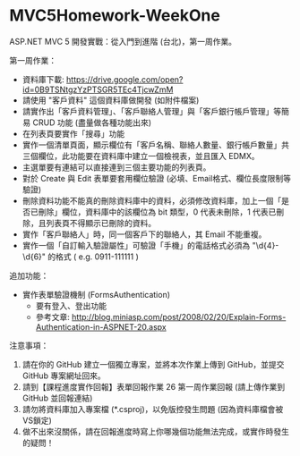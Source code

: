 # MVC5Homework-WeekOne
ASP.NET MVC 5 開發實戰：從入門到進階 (台北)，第一周作業。

第一周作業：

* 資料庫下載: https://drive.google.com/open?id=0B9TSNtgzYzPTSGR5TEc4TjcwZmM
* 請使用 "客戶資料" 這個資料庫做開發 (如附件檔案)
* 請實作出「客戶資料管理」、「客戶聯絡人管理」與「客戶銀行帳戶管理」等簡易 CRUD 功能 (盡量做各種功能出來)
* 在列表頁要實作「搜尋」功能
* 實作一個清單頁面，顯示欄位有「客戶名稱、聯絡人數量、銀行帳戶數量」共三個欄位，此功能要在資料庫中建立一個檢視表，並且匯入 EDMX。
* 主選單要有連結可以直接連到三個主要功能的列表頁。
* 對於 Create 與 Edit 表單要套用欄位驗證 (必填、Email格式、欄位長度限制等驗證)
* 刪除資料功能不能真的刪除資料庫中的資料，必須修改資料庫，加上一個「是否已刪除」欄位，資料庫中的該欄位為 bit 類型，0 代表未刪除，1 代表已刪除，且列表頁不得顯示已刪除的資料。
* 實作「客戶聯絡人」時，同一個客戶下的聯絡人，其 Email 不能重複。
* 實作一個「自訂輸入驗證屬性」可驗證「手機」的電話格式必須為 "\d{4}-\d{6}" 的格式 ( e.g. 0911-111111 )

追加功能：

* 實作表單驗證機制 (FormsAuthentication)
  * 要有登入、登出功能
  * 參考文章: http://blog.miniasp.com/post/2008/02/20/Explain-Forms-Authentication-in-ASPNET-20.aspx

注意事項：

1. 請在你的 GitHub 建立一個獨立專案，並將本次作業上傳到 GitHub，並提交 GitHub 專案網址回來。
2. 請到【課程進度實作回報】表單回報作業
   26 第一周作業回報 (請上傳作業到 GitHub 並回報連結)
3. 請勿將資料庫加入專案檔 (*.csproj)，以免版控發生問題 (因為資料庫檔會被VS鎖定)
4. 做不出來沒關係，請在回報進度時寫上你哪幾個功能無法完成，或實作時發生的疑問！
